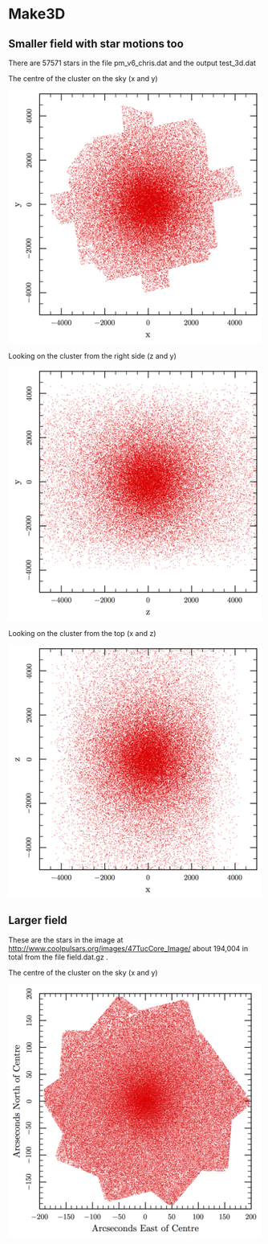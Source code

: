 # Make3D

## Smaller field with star motions too 

There are 57571 stars in the file pm_v6_chris.dat and the output test_3d.dat

The centre of the cluster on the sky (x and y)

![View on the sky](xy.png)

Looking on the cluster from the right side (z and y)

![View from the side](zy.png)

Looking on the cluster from the top (x and z)

![View from above](xz.png)

## Larger field 

These are the stars in the image at http://www.coolpulsars.org/images/47TucCore_Image/ about 194,004 in total from the file field.dat.gz . 

The centre of the cluster on the sky (x and y)

![View on the sky](center_plot.png)
